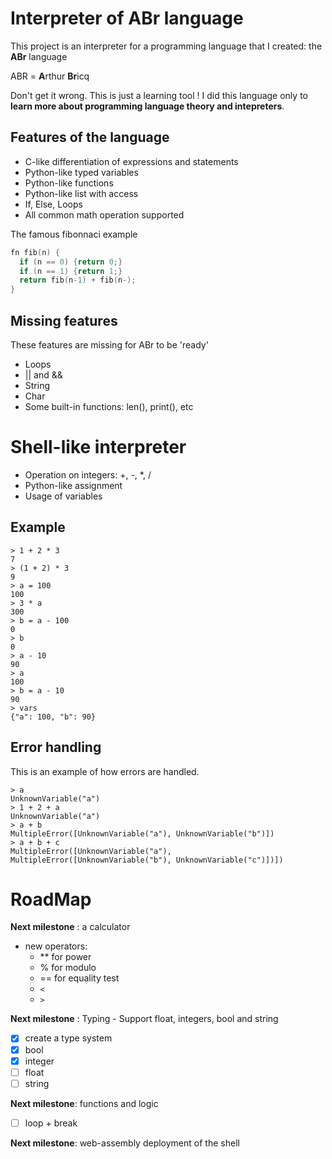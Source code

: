 # Interpreter of ABr language

This project is an interpreter for a programming language that I created: the **ABr** language

ABR = **A**rthur **Br**icq

Don't get it wrong. This is just a learning tool ! I did this language only to **learn more about programming language theory and intepreters**.

## Features of the language

- C-like differentiation of expressions and statements
- Python-like typed variables
- Python-like functions
- Python-like list with access
- If, Else, Loops
- All common math operation supported

The famous fibonnaci example

```c
fn fib(n) {
  if (n == 0) {return 0;}
  if (n == 1) {return 1;}
  return fib(n-1) + fib(n-);
}
```

## Missing features

These features are missing for ABr to be 'ready'

- Loops
- || and &&
- String
- Char
- Some built-in functions: len(), print(), etc

# Shell-like interpreter

- Operation on integers: +, -, *, /
- Python-like assignment
- Usage of variables

## Example

```console
> 1 + 2 * 3
7 
> (1 + 2) * 3
9 
> a = 100
100
> 3 * a
300
> b = a - 100
0
> b
0
> a - 10
90
> a    
100
> b = a - 10
90
> vars
{"a": 100, "b": 90}
```

## Error handling

This is an example of how errors are handled.

```console
> a
UnknownVariable("a")
> 1 + 2 + a
UnknownVariable("a")
> a + b
MultipleError([UnknownVariable("a"), UnknownVariable("b")])
> a + b + c
MultipleError([UnknownVariable("a"), MultipleError([UnknownVariable("b"), UnknownVariable("c")])])  
```

# RoadMap

**Next milestone** : a calculator

- new operators: 
    - ** for power
    - % for modulo
    - == for equality test
    - `<`
    - `>`
    
**Next milestone** : Typing - Support float, integers, bool and string

- [x] create a type system
- [x] bool
- [x] integer
- [ ] float
- [ ] string

**Next milestone**: functions and logic

- [ ] loop + break

**Next milestone**: web-assembly deployment of the shell

